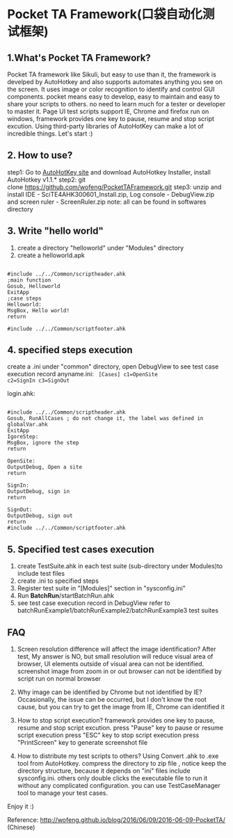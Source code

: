 # Pocket TA Framework(口袋自动化测试框架)
## 1.What's Pocket TA Framework?
Pocket TA framework like Sikuli, but easy to use than it, the framework is develped by AutoHotkey and also supports automates anything you see on the screen. It uses image or color recognition to identify and control GUI components.
pocket means easy to develop, easy to maintain and easy to share your scripts to others. no need to learn much for a tester or developer to master it. Page UI test scripts support IE, Chrome and firefox run on windows, framework provides one key to pause, resume and stop script excution. Using third-party libraries of AutoHotKey can make a lot of incredible things. Let's start :)

## 2. How to use?
step1: Go to [AutoHotKey site](https://autohotkey.com/) and download AutoHotkey Installer, install AutoHotkey v1.1.* 
step2: git clone https://github.com/wofeng/PocketTAFramework.git
step3: unzip and install IDE - SciTE4AHK300601_Install.zip, Log console - DebugView.zip and screen ruler - ScreenRuler.zip 
note: all can be found in softwares directory

## 3. Write "hello world"
1. create a directory "helloworld" under "Modules" directory
2. create a helloworld.apk 
<pre><code>
#include ../../Common/scriptheader.ahk
;main function
Gosub, Helloworld
ExitApp
;case steps
Helloworld:
MsgBox, Hello world! 
return

#include ../../Common/scriptfooter.ahk
</code></pre>

## 4. specified steps execution
create a <filename>.ini under "common" directory, open DebugView to see test case execution record
anyname.ini:
<code>
[Cases]
c1=OpenSite
c2=SignIn
c3=SignOut
</code>

login.ahk:
<pre><code>
#include ../../Common/scriptheader.ahk
Gosub, RunAllCases ; do not change it, the label was defined in globalVar.ahk
ExitApp
IgoreStep:
MsgBox, ignore the step
return

OpenSite:
OutputDebug, Open a site
return

SignIn:
OutputDebug, sign in 
return

SignOut:
OutputDebug, sign out
return
#include ../../Common/scriptfooter.ahk
</code></pre>

## 5. Specified test cases execution
1. create TestSuite.ahk in each test suite (sub-directory under Modules)to include test files
2. create <anyname>.ini to specified steps 
3. Register test suite in "[Modules]" section in "sysconfig.ini"
4. Run __BatchRun__/startBatchRun.ahk
5. see test case execution record in DebugView
refer to batchRunExample1/batchRunExample2/batchRunExample3 test suites

## FAQ
1. Screen resolution difference will affect the image identification?
After test, My answer is NO, but small resolution will reduce visual area of browser, UI elements outside of visual area can not
be identified. screenshot image from zoom in or out browser can not be identified by script run on normal browser

2. Why image can be identified by Chrome but not identified by IE?
 Occasionally, the issue can be occurred, but I don't know the root cause, but you can try to get the image from IE,
 Chrome can identified it

3. How to stop script execution?
framework provides one key to pause, resume and stop script excution.
press "Pause" key to pause or resume script execution
press "ESC" key to stop script execution
press "PrintScreen" key to generate screenshot file

4. How to distribute my test scripts to others?
Using Convert .ahk to .exe tool from AutoHotkey. compress the directory to zip file , notice
keep the directory structure, because it depends on "ini" files include sysconfig.ini.
others only double clicks the executable file to run it without any complicated configuration.
you can use TestCaseManager tool to manage your test cases.

Enjoy it :)

Reference: http://wofeng.github.io/blog/2016/06/09/2016-06-09-PocketTA/  (Chinese)
